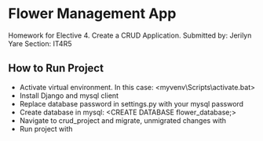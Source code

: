 # Flower Management App
Homework for Elective 4. Create a CRUD Application.
Submitted by: Jerilyn Yare
Section: IT4R5

## How to Run Project
- Activate virtual environment. In this case: <myvenv\Scripts\activate.bat>
- Install Django and mysql client
- Replace database password in settings.py with your mysql password
- Create database in mysql: <CREATE DATABASE flower_database;>
- Navigate to crud_project and migrate, unmigrated changes with <py manage.py migrate>
- Run project with <py manage.py runserver>
